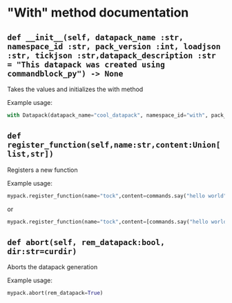# "With" method documentation

## `def __init__(self, datapack_name :str, namespace_id :str, pack_version :int, loadjson :str, tickjson :str,datapack_description :str = "This datapack was created using commandblock_py") -> None`
Takes the values and initializes the with method

Example usage:
```py
with Datapack(datapack_name="cool_datapack", namespace_id="with", pack_version=7, datapack_description="My brand new datapack", loadjson="load", tickjson="tick") as mypack:
```

## `def register_function(self,name:str,content:Union[list,str])`
Registers a new function

Example usage:
```py
mypack.register_function(name="tock",content=commands.say("hello world"))
```
or
```py
mypack.register_function(name="tock",content=[commands.say("hello world"),commands.say("hello world 2")])
```

## `def abort(self, rem_datapack:bool, dir:str=curdir)`
Aborts the datapack generation

Example usage:
```py
mypack.abort(rem_datapack=True)
```
